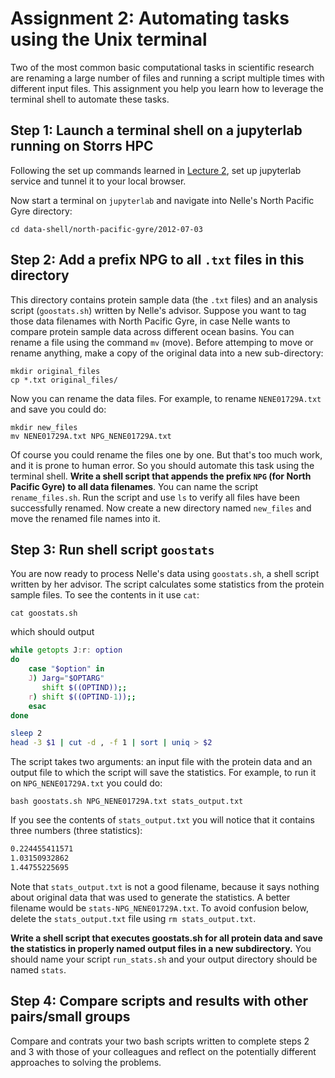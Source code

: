 # Assignment 2: Automating tasks using the Unix terminal
Two of the most common basic computational tasks in scientific research are renaming a large number of files and running a script multiple times with different input files. This assignment you help you learn how to leverage the terminal shell to automate these tasks.


## Step 1: Launch a terminal shell on a jupyterlab running on Storrs HPC

Following the set up commands learned in [Lecture 2](../lectures/02/README.md), set up jupyterlab service and tunnel it to your local browser.

Now start a terminal on `jupyterlab` and navigate into Nelle's North Pacific Gyre directory:

    cd data-shell/north-pacific-gyre/2012-07-03

## Step 2: Add a prefix NPG to all `.txt` files in this directory
This directory contains protein sample data (the `.txt` files) and an analysis script (`goostats.sh`) written by Nelle's advisor. Suppose you want to tag those data filenames with North Pacific Gyre, in case Nelle wants to compare protein sample data across different ocean basins.  You can rename a file using the command `mv` (move). Before attemping to move or rename anything, make a copy of the original data into a new sub-directory:

    mkdir original_files
    cp *.txt original_files/

Now you can rename the data files. For example, to rename `NENE01729A.txt` and save  you could do:

    mkdir new_files
    mv NENE01729A.txt NPG_NENE01729A.txt

Of course you could rename the files one by one. But that's too much work, and it is prone to human error. So you should automate this task using the terminal shell. **Write a shell script that appends the prefix `NPG` (for North Pacific Gyre) to all data filenames**. You can name the script `rename_files.sh`. Run the script and use `ls` to verify all files have been successfully renamed. Now create a new directory named `new_files` and move the renamed file names into it.

## Step 3: Run shell script `goostats`

You are now ready to process Nelle's data  using `goostats.sh`, a shell script written by her advisor. The script calculates some statistics from the protein sample files. To see the contents in it use `cat`:

    cat goostats.sh

which should output 

```BASH
while getopts J:r: option
do
    case "$option" in
    J) Jarg="$OPTARG"
       shift $((OPTIND));;
    r) shift $((OPTIND-1));;
    esac
done

sleep 2
head -3 $1 | cut -d , -f 1 | sort | uniq > $2
```

The script takes two arguments: an input file with the protein data and an output file to which the script will save the statistics. For example, to run it on `NPG_NENE01729A.txt` you could do:

    bash goostats.sh NPG_NENE01729A.txt stats_output.txt

If you see the contents of `stats_output.txt` you will notice that it contains three numbers (three statistics):

```BASH
0.224455411571
1.03150932862
1.44755225695
```

Note that `stats_output.txt` is not a good filename, because it says nothing about original data that was used to generate the statistics. A better filename would be `stats-NPG_NENE01729A.txt`. To avoid confusion below, delete the `stats_output.txt` file using `rm stats_output.txt`.  

**Write a shell script that executes goostats.sh for all protein data and save the statistics in properly named output files in a new subdirectory.** You should name your script `run_stats.sh` and your output directory should be named `stats`. 

## Step 4: Compare scripts and results with other pairs/small groups
Compare and contrats your two bash scripts written to complete steps 2 and 3 with those of your colleagues and reflect on the potentially different approaches to solving the problems.

